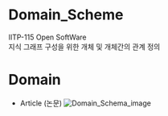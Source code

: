 # Domain_Scheme
IITP-115 Open SoftWare  
지식 그래프 구성을 위한 개체 및 개체간의 관계 정의

# Domain
- Article (논문)
![Domain_Schema_image](https://github.com/TmaxAIRnD/Domain_Scheme/assets/38495816/405bd47a-1909-45b0-857f-f63b1f93c85c)
